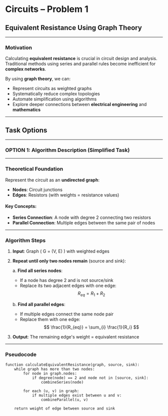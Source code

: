 # Circuits – Problem 1

## Equivalent Resistance Using Graph Theory

---

###  Motivation

Calculating **equivalent resistance** is crucial in circuit design and analysis. Traditional methods using series and parallel rules become inefficient for **complex networks**.

By using **graph theory**, we can:

- Represent circuits as weighted graphs  
- Systematically reduce complex topologies  
- Automate simplification using algorithms  
- Explore deeper connections between **electrical engineering** and **mathematics**

---

##  Task Options

---

###  OPTION 1: Algorithm Description (Simplified Task)

---

###  Theoretical Foundation

Represent the circuit as an **undirected graph**:

- **Nodes**: Circuit junctions  
- **Edges**: Resistors (with weights = resistance values)

#### Key Concepts:

- **Series Connection**: A node with degree 2 connecting two resistors  
- **Parallel Connection**: Multiple edges between the same pair of nodes

---

###  Algorithm Steps

1. **Input**: Graph \( G = (V, E) \) with weighted edges  
2. **Repeat until only two nodes remain** (source and sink):

   a. **Find all series nodes**:
   - If a node has degree 2 and is not source/sink  
   - Replace its two adjacent edges with one edge:
     $$
     R_{eq} = R_1 + R_2
     $$

   b. **Find all parallel edges**:
   - If multiple edges connect the same node pair  
   - Replace them with one edge:
     $$
     \frac{1}{R_{eq}} = \sum_{i} \frac{1}{R_i}
     $$

3. **Output**: The remaining edge's weight = equivalent resistance

---

###  Pseudocode

```text
function calculateEquivalentResistance(graph, source, sink):
    while graph has more than two nodes:
        for node in graph.nodes:
            if degree(node) == 2 and node not in [source, sink]:
                combineSeries(node)

        for each (u, v) in graph:
            if multiple edges exist between u and v:
                combineParallel(u, v)

    return weight of edge between source and sink